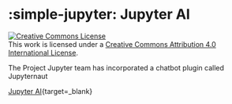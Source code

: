 # :simple-jupyter: Jupyter AI

<a rel="license" href="http://creativecommons.org/licenses/by/4.0/"><img alt="Creative Commons License" style="border-width:0" src="https://i.creativecommons.org/l/by/4.0/88x31.png" /></a><br />This work is licensed under a <a rel="license" href="http://creativecommons.org/licenses/by/4.0/">Creative Commons Attribution 4.0 International License</a>.

The Project Jupyter team has incorporated a chatbot plugin called Jupyternaut

[Jupyter AI](https://jupyter-ai.readthedocs.io/en/v2/){target=_blank}